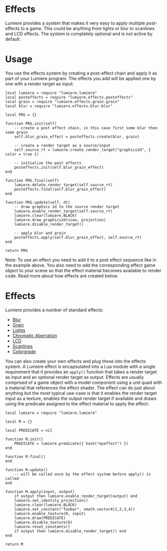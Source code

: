 # Effects
Lumiere provides a system that makes it very easy to apply multiple post-effects to a game. This could be anything from lights or blur to scanlines and LCD effects. The system is completely optional and is not active by default.

# Usage
You use the effects system by creating a post-effect chain and apply it as part of your Lumiere program. The effects you add will be applied one by one with a render target as input:

	local lumiere = require "lumiere.lumiere"
	local posteffects = require "lumiere.effects.posteffects"
	local grain = require "lumiere.effects.grain.grain"
	local blur = require "lumiere.effects.blur.blur"

	local PRG = {}

	function PRG.init(self)
		-- create a post effect chain, in this case first some blur then some grain
		self.blur_grain_effect = posteffects.create(blur, grain)

		-- create a render target as a source/input
		self.source_rt = lumiere.create_render_target("graphics2d", { color = true })

		-- initialize the post effects
		posteffects.init(self.blur_grain_effect)
	end

	function PRG.final(self)
		lumiere.delete_render_target(self.source_rt)
		posteffects.final(self.blur_grain_effect)
	end

	function PRG.update(self, dt)
		-- draw graphics 2d to the source render target
		lumiere.enable_render_target(self.source_rt)
		lumiere.clear(lumiere.BLACK)
		lumiere.draw_graphics2d(view, projection)
		lumiere.disable_render_target()

		-- apply blur and grain
		posteffects.apply(self.blur_grain_effect, self.source_rt)
	end

	return PRG

Note: To use an effect you need to add it to a post effect sequence like in the example above. You also need to add the corresponding effect game object to your scene so that the effect material becomes available to render code. Read more about how effects are created below.

# Effects
Lumiere provides a number of standard effects:

* [Blur](blur/)
* [Grain](grain/)
* [Lights](lights/)
* [Chromatic Aberration](chromatic_aberration/)
* [LCD](lcd/)
* [Scanlines](scanlines/)
* [Colorgrade](colorgrade/)

You can also create your own effects and plug these into the effects system. A Lumiere effect is encapsulated into a Lua module with a single requirement that it provides an `apply()` function that takes a render target as input and an optional render target as output. Effects are usually comprised of a game object with a model component using a unit quad with a material that references the effect shader. The effect can do just about anything but the most typical use-case is that it enables the render target input as a texture, enables the output render target if available and draws using the predicate assigned to the effect material to apply the effect:

	local lumiere = require "lumiere.lumiere"

	local M = {}

	local PREDICATE = nil

	function M.init()
		PREDICATE = lumiere.predicate({ hash("myeffect") })
	end

	function M.final()
	end

	function M.update()
		-- will be called once by the effect system before apply() is called
	end

	function M.apply(input, output)
		if output then lumiere.enable_render_target(output) end
		lumiere.set_identity_projection()
		lumiere.clear(lumiere.BLACK)
		lumiere.set_constant("foobar", vmath.vector4(1,2,3,4))
		lumiere.enable_texture(0, input)
		lumiere.draw(PREDICATE)
		lumiere.disable_texture(0)
		lumiere.reset_constants()
		if output then lumiere.disable_render_target() end
	end

	return M
